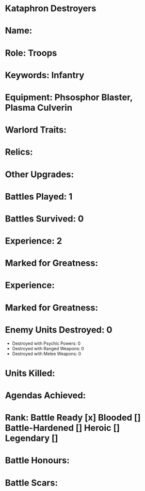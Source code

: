 # Kataphron Destroyers

# Name: 
# Role: Troops
# Keywords: Infantry
# Equipment: Phsosphor Blaster, Plasma Culverin
# Warlord Traits:
# Relics:
# Other Upgrades:

# Battles Played: 1
# Battles Survived: 0
# Experience: 2
# Marked for Greatness: 
# Experience:
# Marked for Greatness:
# Enemy Units Destroyed: 0  
  * Destroyed with Psychic Powers: 0 
  * Destroyed with Ranged Weapons: 0 
  * Destroyed with Melee Weapons: 0
# Units Killed: 
# Agendas Achieved:

# Rank: Battle Ready [x] Blooded [] Battle-Hardened [] Heroic [] Legendary []

# Battle Honours: 
# Battle Scars: